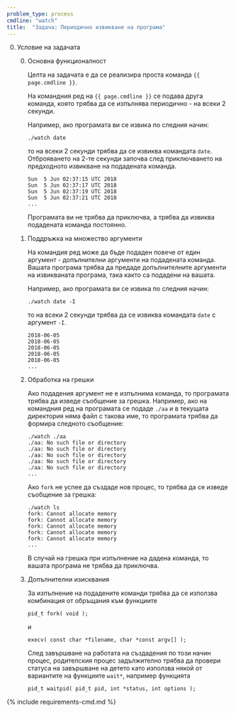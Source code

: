 ```yaml
---
problem_type: process
cmdline: "watch"
title:  "Задача: Периодично извикване на програма"
---
```

0. Условие на задачата

   0. Основна функционалност

      Целта на задачата е да се реализира проста команда `{{ page.cmdline }}`.

      На командния ред на `{{ page.cmdline }}` се подава друга команда, която трябва да се изпълнява периодично - на всеки 2 секунди.

      Например, ако програмата ви се извика по следния начин:
      ```
      ./watch date
      ```
      то на всеки 2 секунди трябва да се извиква командата `date`. Отброяването на 2-те секунди започва след приключването на предходното извикване на подадената команда.
      ```
      Sun  5 Jun 02:37:15 UTC 2018
      Sun  5 Jun 02:37:17 UTC 2018
      Sun  5 Jun 02:37:19 UTC 2018
      Sun  5 Jun 02:37:21 UTC 2018
      ...
      ```

      Програмата ви не трябва да приключва, а трябва да извиква подадената команда постоянно.

   0. Поддръжка на множество аргументи

      На командия ред може да бъде подаден повече от един аргумент - допълнителни аргументи на подадената команда. Вашата програма трябва да предаде допълнителните аргументи на извикваната програма, така както са подадени на вашата.

      Например, ако програмата ви се извика по следния начин:
      ```
      ./watch date -I
      ```
      то на всеки 2 секунди трябва да се извиква командата `date` с аргумент `-I`.
      ```
      2018-06-05
      2018-06-05
      2018-06-05
      2018-06-05
      2018-06-05
      ...
      ```

   0. Обработка на грешки

      Ако подадения аргумент не е изпълнима команда, то програмата трябва да изведе съобщение за грешка.  Например, ако на командния ред на програмата се подаде `./aa` и в текущата директория няма файл с такова име, то програмата трябва да формира следното съобщение:
      ```
      ./watch ./aa
      ./aa: No such file or directory
      ./aa: No such file or directory
      ./aa: No such file or directory
      ./aa: No such file or directory
      ./aa: No such file or directory
      ...
      ```

      Ако `fork` не успее да създаде нов процес, то трябва да се изведе съобщение за грешка:
      ```
      ./watch ls
      fork: Cannot allocate memory
      fork: Cannot allocate memory
      fork: Cannot allocate memory
      fork: Cannot allocate memory
      fork: Cannot allocate memory
      ...
      ```

      В случай на грешка при изпълнение на дадена команда, то вашата програма не трябва да приключва.

   0. Допълнителни изисквания

      За изпълнение на подадените команди трябва да се използва комбинация от обръщания към функциите
      ```
      pid_t fork( void );
      ```
      и
      ```
      execv( const char *filename, char *const argv[] );
      ```

      След завършване на работата на създадения по този начин процес, родителския процес задължително трябва да провери статуса на завършване на детето като използва някой от вариантите на функциите `wait*`, например функцията
      ```
      pid_t waitpid( pid_t pid, int *status, int options );
      ```

{% include requirements-cmd.md %}
